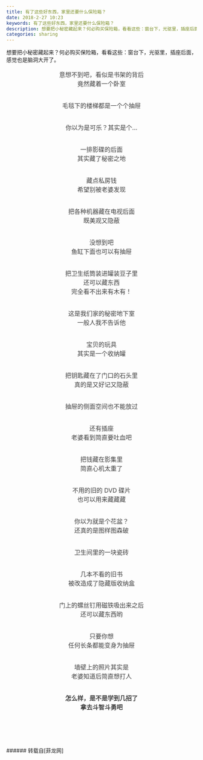 ```yaml
---
title: 有了这些好东西，家里还要什么保险箱？
date: 2018-2-27 10:23
keywords: 有了这些好东西，家里还要什么保险箱？
description: 想要把小秘密藏起来？何必购买保险箱，看看这些：窗台下，光驱里，插座后面，感觉也是脑洞大开了。意想不到吧，看似是书架的背后竟然藏着一个卧室毛毯下的楼梯都是一个个抽屉你以为是可乐？其实是个...一排影碟的后面其实藏了秘密之地藏点私房钱希望别被老婆发现把各种机器藏在电视后面既美观又隐蔽没想到吧鱼缸下面也可以有抽屉把卫生纸筒装进罐装豆子里还可以藏东西完全看不出来有木有！这是我们家的秘密地下室一般人我不告诉他宝贝的玩具其实是一个收纳罐把钥匙藏在了门口的石头里真的是又好记又隐蔽抽屉的侧面空间也不能放过还有插座老婆看到简直要吐血吧把钱藏在影集里简直心机太重了不用的旧的 DVD 碟片也可以用来藏藏藏你以为就是个花盆？还真的是图样图森破卫生间里的一块瓷砖几本不看的旧书被改造成了隐藏版收纳盒门上的螺丝钉用磁铁吸出来之后还可以藏东西哟只要你想任何长条都能变身为抽屉墙壁上的照片其实是老婆知道后简直想打人怎么样，是不是学到几招了拿去斗智斗勇吧
categories: sharing
---
```

<td class="t_f" id="postmessage_1159613">

<div align="left">想要把小秘密藏起来？何必购买保险箱，看看这些：窗台下，光驱里，插座后面，感觉也是脑洞大开了。</div><div align="left"><br/>
</div><div align="left"><img alt="" border="0" class="zoom" data-cf-modified-9ae4b72811c3d967fb5776bc-="" file="https://mmbiz.qpic.cn/mmbiz_gif/4et60nMpAf0EMicDtFPIZtlpzpWZvZpsrUeFWk1ibBicqibibMicDMBUkqicmRQ5L5J3ewTyvCLamwoA14YXGVgMAA3mQ/640" id="aimg_AQXMi" lazyloadthumb="1" onclick="" onmouseover="" src="https://mmbiz.qpic.cn/mmbiz_gif/4et60nMpAf0EMicDtFPIZtlpzpWZvZpsrUeFWk1ibBicqibibMicDMBUkqicmRQ5L5J3ewTyvCLamwoA14YXGVgMAA3mQ/640"/></div><div align="center"><font style="color:rgb(62, 62, 62)"><font face="&amp;quot"><font style="font-size:16px">意想不到吧，看似是书架的背后</font></font></font></div><div align="center"><font style="color:rgb(62, 62, 62)"><font face="&amp;quot"><font style="font-size:16px">竟然藏着一个卧室</font></font></font></div><br/>
<div align="left"><font style="color:rgb(62, 62, 62)"><font face="&amp;quot"><font style="font-size:16px"><img alt="" border="0" class="zoom" data-cf-modified-9ae4b72811c3d967fb5776bc-="" file="https://mmbiz.qpic.cn/mmbiz_gif/1Eo86IE01wnibxzbibupdgFFPePKyLsghM8tZkG4DlyTmrBNtdWdrhpibw6KyCMxxbYMNe6c38wWXOlQVIQ5ZT06Q/640" id="aimg_V4L99" lazyloadthumb="1" onclick="" onmouseover="" src="https://mmbiz.qpic.cn/mmbiz_gif/1Eo86IE01wnibxzbibupdgFFPePKyLsghM8tZkG4DlyTmrBNtdWdrhpibw6KyCMxxbYMNe6c38wWXOlQVIQ5ZT06Q/640"/></font></font></font></div><br/>
<div align="center"><font style="color:rgb(62, 62, 62)"><font face="&amp;quot"><font style="font-size:16px">毛毯下的楼梯都是一个个抽屉</font></font></font></div><br/>
<div align="left"><font style="color:rgb(62, 62, 62)"><font face="&amp;quot"><font style="font-size:16px"><img alt="" border="0" class="zoom" data-cf-modified-9ae4b72811c3d967fb5776bc-="" file="https://mmbiz.qpic.cn/mmbiz_jpg/1Eo86IE01wnibxzbibupdgFFPePKyLsghMT4No8MribpTf4T3kpHNQl3gjR68pIm0iaj2WIcywRXmJ5MlttpwhtwOA/640" id="aimg_MZql9" lazyloadthumb="1" onclick="" onmouseover="" src="https://mmbiz.qpic.cn/mmbiz_jpg/1Eo86IE01wnibxzbibupdgFFPePKyLsghMT4No8MribpTf4T3kpHNQl3gjR68pIm0iaj2WIcywRXmJ5MlttpwhtwOA/640"/></font></font></font></div><br/>
<div align="center"><font style="color:rgb(62, 62, 62)"><font face="&amp;quot"><font style="font-size:16px">你以为是可乐？其实是个...</font></font></font></div><br/>
<div align="left"><font style="color:rgb(62, 62, 62)"><font face="&amp;quot"><font style="font-size:16px"><img alt="" border="0" class="zoom" data-cf-modified-9ae4b72811c3d967fb5776bc-="" file="https://mmbiz.qpic.cn/mmbiz_jpg/1Eo86IE01wnibxzbibupdgFFPePKyLsghMnCyyPfWU0K2n8odavc0PIQMBEBu1D91gSxPbpwkvmabn2bAjGibfS7g/640" id="aimg_G6cPD" lazyloadthumb="1" onclick="" onmouseover="" src="https://mmbiz.qpic.cn/mmbiz_jpg/1Eo86IE01wnibxzbibupdgFFPePKyLsghMnCyyPfWU0K2n8odavc0PIQMBEBu1D91gSxPbpwkvmabn2bAjGibfS7g/640"/></font></font></font></div><br/>
<div align="center"><font style="color:rgb(62, 62, 62)"><font face="&amp;quot"><font style="font-size:16px">一排影碟的后面</font></font></font></div><div align="center"><font style="color:rgb(62, 62, 62)"><font face="&amp;quot"><font style="font-size:16px">其实藏了秘密之地</font></font></font></div><br/>
<div align="left"><font style="color:rgb(62, 62, 62)"><font face="&amp;quot"><font style="font-size:16px"><img alt="" border="0" class="zoom" data-cf-modified-9ae4b72811c3d967fb5776bc-="" file="https://mmbiz.qpic.cn/mmbiz_jpg/1Eo86IE01wnibxzbibupdgFFPePKyLsghMc9e6Sy21c3snG3avaQMNoGyiazwL6wt13o02XeRA8Gps13WvVWmPCnA/640" id="aimg_KFLf3" lazyloadthumb="1" onclick="" onmouseover="" src="https://mmbiz.qpic.cn/mmbiz_jpg/1Eo86IE01wnibxzbibupdgFFPePKyLsghMc9e6Sy21c3snG3avaQMNoGyiazwL6wt13o02XeRA8Gps13WvVWmPCnA/640"/></font></font></font></div><br/>
<div align="center"><font style="color:rgb(62, 62, 62)"><font face="&amp;quot"><font style="font-size:16px">藏点私房钱</font></font></font></div><div align="center"><font style="color:rgb(62, 62, 62)"><font face="&amp;quot"><font style="font-size:16px">希望别被老婆发现</font></font></font></div><br/>
<div align="left"><font style="color:rgb(62, 62, 62)"><font face="&amp;quot"><font style="font-size:16px"><img alt="" border="0" class="zoom" data-cf-modified-9ae4b72811c3d967fb5776bc-="" file="https://mmbiz.qpic.cn/mmbiz_jpg/1Eo86IE01wnibxzbibupdgFFPePKyLsghMrBibeGVFTu0ACXE0FPNnHRNKlMSUrg2qjLJIUsNw9bAphkLickdLFCVg/640" id="aimg_vyprl" lazyloadthumb="1" onclick="" onmouseover="" src="https://mmbiz.qpic.cn/mmbiz_jpg/1Eo86IE01wnibxzbibupdgFFPePKyLsghMrBibeGVFTu0ACXE0FPNnHRNKlMSUrg2qjLJIUsNw9bAphkLickdLFCVg/640"/></font></font></font></div><br/>
<div align="center"><font style="color:rgb(62, 62, 62)"><font face="&amp;quot"><font style="font-size:16px">把各种机器藏在电视后面</font></font></font></div><div align="center"><font style="color:rgb(62, 62, 62)"><font face="&amp;quot"><font style="font-size:16px">既美观又隐蔽</font></font></font></div><br/>
<div align="left"><font style="color:rgb(62, 62, 62)"><font face="&amp;quot"><font style="font-size:16px"><img alt="" border="0" class="zoom" data-cf-modified-9ae4b72811c3d967fb5776bc-="" file="https://mmbiz.qpic.cn/mmbiz_jpg/1Eo86IE01wnibxzbibupdgFFPePKyLsghMkwooSN1zztAm7IpxhSiaSXpDr0yWxA31Vx4ic22CwuXldeK2NCw9m85w/640" id="aimg_N3N3K" lazyloadthumb="1" onclick="" onmouseover="" src="https://mmbiz.qpic.cn/mmbiz_jpg/1Eo86IE01wnibxzbibupdgFFPePKyLsghMkwooSN1zztAm7IpxhSiaSXpDr0yWxA31Vx4ic22CwuXldeK2NCw9m85w/640"/></font></font></font></div><br/>
<div align="center"><font style="color:rgb(62, 62, 62)"><font face="&amp;quot"><font style="font-size:16px">没想到吧</font></font></font></div><div align="center"><font style="color:rgb(62, 62, 62)"><font face="&amp;quot"><font style="font-size:16px">鱼缸下面也可以有抽屉</font></font></font></div><br/>
<div align="left"><font style="color:rgb(62, 62, 62)"><font face="&amp;quot"><font style="font-size:16px"><img alt="" border="0" class="zoom" data-cf-modified-9ae4b72811c3d967fb5776bc-="" file="https://mmbiz.qpic.cn/mmbiz_jpg/1Eo86IE01wnibxzbibupdgFFPePKyLsghMSYrKryER0cAV3wuL4b1ibxM3wI1ZVLla7ibdpLeuc31d1GMfmya48umg/640" id="aimg_m8myZ" lazyloadthumb="1" onclick="" onmouseover="" src="https://mmbiz.qpic.cn/mmbiz_jpg/1Eo86IE01wnibxzbibupdgFFPePKyLsghMSYrKryER0cAV3wuL4b1ibxM3wI1ZVLla7ibdpLeuc31d1GMfmya48umg/640"/></font></font></font></div><br/>
<div align="center"><font style="color:rgb(62, 62, 62)"><font face="&amp;quot"><font style="font-size:16px">把卫生纸筒装进罐装豆子里</font></font></font></div><div align="center"><font style="color:rgb(62, 62, 62)"><font face="&amp;quot"><font style="font-size:16px">还可以藏东西</font></font></font></div><div align="center"><font style="color:rgb(62, 62, 62)"><font face="&amp;quot"><font style="font-size:16px">完全看不出来有木有！</font></font></font></div><br/>
<div align="left"><font style="color:rgb(62, 62, 62)"><font face="&amp;quot"><font style="font-size:16px"><img alt="" border="0" class="zoom" data-cf-modified-9ae4b72811c3d967fb5776bc-="" file="https://mmbiz.qpic.cn/mmbiz_jpg/1Eo86IE01wnibxzbibupdgFFPePKyLsghMbNgRvBGGicNaGD0F1CEDJoAGa52ckqyXyVnZfAUKHvPp24W8mZ1l2sQ/640" id="aimg_yKqq2" lazyloadthumb="1" onclick="" onmouseover="" src="https://mmbiz.qpic.cn/mmbiz_jpg/1Eo86IE01wnibxzbibupdgFFPePKyLsghMbNgRvBGGicNaGD0F1CEDJoAGa52ckqyXyVnZfAUKHvPp24W8mZ1l2sQ/640"/></font></font></font></div><br/>
<div align="center"><font style="color:rgb(62, 62, 62)"><font face="&amp;quot"><font style="font-size:16px">这是我们家的秘密地下室</font></font></font></div><div align="center"><font style="color:rgb(62, 62, 62)"><font face="&amp;quot"><font style="font-size:16px">一般人我不告诉他</font></font></font></div><br/>
<div align="left"><font style="color:rgb(62, 62, 62)"><font face="&amp;quot"><font style="font-size:16px"><img alt="" border="0" class="zoom" data-cf-modified-9ae4b72811c3d967fb5776bc-="" file="https://mmbiz.qpic.cn/mmbiz_jpg/1Eo86IE01wnibxzbibupdgFFPePKyLsghMaStiaVZbFR2n7vibc8BXRLJDiaS6O2OSBzv1EicoTia5mnL0f8kzSAMWEfw/640" id="aimg_m9Uv6" lazyloadthumb="1" onclick="" onmouseover="" src="https://mmbiz.qpic.cn/mmbiz_jpg/1Eo86IE01wnibxzbibupdgFFPePKyLsghMaStiaVZbFR2n7vibc8BXRLJDiaS6O2OSBzv1EicoTia5mnL0f8kzSAMWEfw/640"/></font></font></font></div><br/>
<div align="center"><font style="color:rgb(62, 62, 62)"><font face="&amp;quot"><font style="font-size:16px">宝贝的玩具</font></font></font></div><div align="center"><font style="color:rgb(62, 62, 62)"><font face="&amp;quot"><font style="font-size:16px">其实是一个收纳罐</font></font></font></div><br/>
<div align="left"><font style="color:rgb(62, 62, 62)"><font face="&amp;quot"><font style="font-size:16px"><img alt="" border="0" class="zoom" data-cf-modified-9ae4b72811c3d967fb5776bc-="" file="https://mmbiz.qpic.cn/mmbiz_jpg/1Eo86IE01wnibxzbibupdgFFPePKyLsghMpULoNHf11Pf9pzwmN0O7shNT0wWScLsKtpKibqWynmZllebDDAkdcYw/640" id="aimg_Vc2NB" lazyloadthumb="1" onclick="" onmouseover="" src="https://mmbiz.qpic.cn/mmbiz_jpg/1Eo86IE01wnibxzbibupdgFFPePKyLsghMpULoNHf11Pf9pzwmN0O7shNT0wWScLsKtpKibqWynmZllebDDAkdcYw/640"/></font></font></font></div><br/>
<div align="center"><font style="color:rgb(62, 62, 62)"><font face="&amp;quot"><font style="font-size:16px">把钥匙藏在了门口的石头里<br/>
</font></font></font></div><div align="center"><font style="color:rgb(62, 62, 62)"><font face="&amp;quot"><font style="font-size:16px">真的是又好记又隐蔽</font></font></font></div><br/>
<div align="left"><font style="color:rgb(62, 62, 62)"><font face="&amp;quot"><font style="font-size:16px"><img alt="" border="0" class="zoom" data-cf-modified-9ae4b72811c3d967fb5776bc-="" file="https://mmbiz.qpic.cn/mmbiz_jpg/1Eo86IE01wnibxzbibupdgFFPePKyLsghMKgVIIG7hCQlXv3icXN9VYUAEsXj1q9bTZPQhu58F19Dia9kia7GIPF7Rg/640" id="aimg_D36vk" lazyloadthumb="1" onclick="" onmouseover="" src="https://mmbiz.qpic.cn/mmbiz_jpg/1Eo86IE01wnibxzbibupdgFFPePKyLsghMKgVIIG7hCQlXv3icXN9VYUAEsXj1q9bTZPQhu58F19Dia9kia7GIPF7Rg/640"/></font></font></font></div><br/>
<div align="center"><font style="color:rgb(62, 62, 62)"><font face="&amp;quot"><font style="font-size:16px">抽屉的侧面空间也不能放过</font></font></font></div><br/>
<div align="left"><font style="color:rgb(62, 62, 62)"><font face="&amp;quot"><font style="font-size:16px"><img alt="" border="0" class="zoom" data-cf-modified-9ae4b72811c3d967fb5776bc-="" file="https://mmbiz.qpic.cn/mmbiz_jpg/1Eo86IE01wnibxzbibupdgFFPePKyLsghMmFsrcx9cwN7JwLzs4ibN1IJu48uIqcA6wbBAuI9C4poE9LTgibQGn5sw/640" id="aimg_JSZ3Y" lazyloadthumb="1" onclick="" onmouseover="" src="https://mmbiz.qpic.cn/mmbiz_jpg/1Eo86IE01wnibxzbibupdgFFPePKyLsghMmFsrcx9cwN7JwLzs4ibN1IJu48uIqcA6wbBAuI9C4poE9LTgibQGn5sw/640"/></font></font></font></div><br/>
<div align="center"><font style="color:rgb(62, 62, 62)"><font face="&amp;quot"><font style="font-size:16px">还有插座</font></font></font></div><div align="center"><font style="color:rgb(62, 62, 62)"><font face="&amp;quot"><font style="font-size:16px">老婆看到简直要吐血吧</font></font></font></div><br/>
<div align="left"><font style="color:rgb(62, 62, 62)"><font face="&amp;quot"><font style="font-size:16px"><img alt="" border="0" class="zoom" data-cf-modified-9ae4b72811c3d967fb5776bc-="" file="https://mmbiz.qpic.cn/mmbiz_jpg/1Eo86IE01wnibxzbibupdgFFPePKyLsghMr8K3pqF1dEWTP90xDue2XSqfdQq4RiaTTG2pibtutGQTJaFnfZMUNpUg/640" id="aimg_u2lC5" lazyloadthumb="1" onclick="" onmouseover="" src="https://mmbiz.qpic.cn/mmbiz_jpg/1Eo86IE01wnibxzbibupdgFFPePKyLsghMr8K3pqF1dEWTP90xDue2XSqfdQq4RiaTTG2pibtutGQTJaFnfZMUNpUg/640"/></font></font></font></div><br/>
<div align="center"><font style="color:rgb(62, 62, 62)"><font face="&amp;quot"><font style="font-size:16px">把钱藏在影集里</font></font></font></div><div align="center"><font style="color:rgb(62, 62, 62)"><font face="&amp;quot"><font style="font-size:16px">简直心机太重了</font></font></font></div><br/>
<div align="left"><font style="color:rgb(62, 62, 62)"><font face="&amp;quot"><font style="font-size:16px"><img alt="" border="0" class="zoom" data-cf-modified-9ae4b72811c3d967fb5776bc-="" file="https://mmbiz.qpic.cn/mmbiz_jpg/1Eo86IE01wnibxzbibupdgFFPePKyLsghMiciabkTY6iazjxhQ6wsV0fmWKZVwTPzic6YchK9xQEfkxheKsdbV51esjA/640" id="aimg_X3gQT" lazyloadthumb="1" onclick="" onmouseover="" src="https://mmbiz.qpic.cn/mmbiz_jpg/1Eo86IE01wnibxzbibupdgFFPePKyLsghMiciabkTY6iazjxhQ6wsV0fmWKZVwTPzic6YchK9xQEfkxheKsdbV51esjA/640"/></font></font></font></div><br/>
<div align="center"><font style="color:rgb(62, 62, 62)"><font face="&amp;quot"><font style="font-size:16px">不用的旧的 DVD 碟片</font></font></font></div><div align="center"><font style="color:rgb(62, 62, 62)"><font face="&amp;quot"><font style="font-size:16px">也可以用来藏藏藏</font></font></font></div><br/>
<div align="left"><font style="color:rgb(62, 62, 62)"><font face="&amp;quot"><font style="font-size:16px"><img alt="" border="0" class="zoom" data-cf-modified-9ae4b72811c3d967fb5776bc-="" file="https://mmbiz.qpic.cn/mmbiz_jpg/1Eo86IE01wnibxzbibupdgFFPePKyLsghMjfH0cRZ4E9r6Tdic6egUroJJkFUJXNicxnBhGJYnOwOskWDHkeTNaI2w/640" id="aimg_nPEuC" lazyloadthumb="1" onclick="" onmouseover="" src="https://mmbiz.qpic.cn/mmbiz_jpg/1Eo86IE01wnibxzbibupdgFFPePKyLsghMjfH0cRZ4E9r6Tdic6egUroJJkFUJXNicxnBhGJYnOwOskWDHkeTNaI2w/640"/></font></font></font></div><br/>
<div align="center"><font style="color:rgb(62, 62, 62)"><font face="&amp;quot"><font style="font-size:16px">你以为就是个花盆？</font></font></font></div><div align="center"><font style="color:rgb(62, 62, 62)"><font face="&amp;quot"><font style="font-size:16px">还真的是图样图森破</font></font></font></div><br/>
<div align="left"><font style="color:rgb(62, 62, 62)"><font face="&amp;quot"><font style="font-size:16px"><img alt="" border="0" class="zoom" data-cf-modified-9ae4b72811c3d967fb5776bc-="" file="https://mmbiz.qpic.cn/mmbiz_jpg/1Eo86IE01wnibxzbibupdgFFPePKyLsghMUU6RhwS43RFe2h7BCY4aduYLvpcsdzSadOdBgMprib0X5UPHlUGkJTg/640" id="aimg_Fa7ny" lazyloadthumb="1" onclick="" onmouseover="" src="https://mmbiz.qpic.cn/mmbiz_jpg/1Eo86IE01wnibxzbibupdgFFPePKyLsghMUU6RhwS43RFe2h7BCY4aduYLvpcsdzSadOdBgMprib0X5UPHlUGkJTg/640"/></font></font></font></div><br/>
<div align="center"><font style="color:rgb(62, 62, 62)"><font face="&amp;quot"><font style="font-size:16px">卫生间里的一块瓷砖</font></font></font></div><br/>
<div align="left"><font style="color:rgb(62, 62, 62)"><font face="&amp;quot"><font style="font-size:16px"><img alt="" border="0" class="zoom" data-cf-modified-9ae4b72811c3d967fb5776bc-="" file="https://mmbiz.qpic.cn/mmbiz_jpg/1Eo86IE01wnibxzbibupdgFFPePKyLsghMvM3chBEuWYUVxgNoIIatglo0tqJEiaBWGkSMQgqDjh3wHuZdib3VbxWw/640" id="aimg_beJLI" lazyloadthumb="1" onclick="" onmouseover="" src="https://mmbiz.qpic.cn/mmbiz_jpg/1Eo86IE01wnibxzbibupdgFFPePKyLsghMvM3chBEuWYUVxgNoIIatglo0tqJEiaBWGkSMQgqDjh3wHuZdib3VbxWw/640"/></font></font></font></div><br/>
<div align="center"><font style="color:rgb(62, 62, 62)"><font face="&amp;quot"><font style="font-size:16px">几本不看的旧书</font></font></font></div><div align="center"><font style="color:rgb(62, 62, 62)"><font face="&amp;quot"><font style="font-size:16px">被改造成了隐藏版收纳盒</font></font></font></div><br/>
<div align="left"><font style="color:rgb(62, 62, 62)"><font face="&amp;quot"><font style="font-size:16px"><img alt="" border="0" class="zoom" data-cf-modified-9ae4b72811c3d967fb5776bc-="" file="https://mmbiz.qpic.cn/mmbiz_jpg/1Eo86IE01wnibxzbibupdgFFPePKyLsghMwZ454FekXh8GjscbMFjI3w1pStcqGZlQWmPW7G1SYQ6GiaezRLiaJpaQ/640" id="aimg_S9ilA" lazyloadthumb="1" onclick="" onmouseover="" src="https://mmbiz.qpic.cn/mmbiz_jpg/1Eo86IE01wnibxzbibupdgFFPePKyLsghMwZ454FekXh8GjscbMFjI3w1pStcqGZlQWmPW7G1SYQ6GiaezRLiaJpaQ/640"/></font></font></font></div><br/>
<div align="center"><font style="color:rgb(62, 62, 62)"><font face="&amp;quot"><font style="font-size:16px">门上的螺丝钉用磁铁吸出来之后</font></font></font></div><div align="center"><font style="color:rgb(62, 62, 62)"><font face="&amp;quot"><font style="font-size:16px">还可以藏东西哟</font></font></font></div><br/>
<div align="left"><font style="color:rgb(62, 62, 62)"><font face="&amp;quot"><font style="font-size:16px"><img alt="" border="0" class="zoom" data-cf-modified-9ae4b72811c3d967fb5776bc-="" file="https://mmbiz.qpic.cn/mmbiz_jpg/1Eo86IE01wnibxzbibupdgFFPePKyLsghMME5V22yaKxibCriaszddWcjePqIiaNRdICicvUvkWj6A4LYnrRTFmJsB1g/640" id="aimg_Uq6ZZ" lazyloadthumb="1" onclick="" onmouseover="" src="https://mmbiz.qpic.cn/mmbiz_jpg/1Eo86IE01wnibxzbibupdgFFPePKyLsghMME5V22yaKxibCriaszddWcjePqIiaNRdICicvUvkWj6A4LYnrRTFmJsB1g/640"/></font></font></font></div><br/>
<div align="center"><font style="color:rgb(62, 62, 62)"><font face="&amp;quot"><font style="font-size:16px">只要你想</font></font></font></div><div align="center"><font style="color:rgb(62, 62, 62)"><font face="&amp;quot"><font style="font-size:16px">任何长条都能变身为抽屉</font></font></font></div><br/>
<div align="left"><font style="color:rgb(62, 62, 62)"><font face="&amp;quot"><font style="font-size:16px"><img alt="" border="0" class="zoom" data-cf-modified-9ae4b72811c3d967fb5776bc-="" file="https://mmbiz.qpic.cn/mmbiz_jpg/1Eo86IE01wnibxzbibupdgFFPePKyLsghMjQdoAeicqEpuB6HBFjZkvOUPNkao17V93S1fR3yYgu7C2Dp4Rs0sq1A/640" id="aimg_pMXfw" lazyloadthumb="1" onclick="" onmouseover="" src="https://mmbiz.qpic.cn/mmbiz_jpg/1Eo86IE01wnibxzbibupdgFFPePKyLsghMjQdoAeicqEpuB6HBFjZkvOUPNkao17V93S1fR3yYgu7C2Dp4Rs0sq1A/640"/></font></font></font></div><div align="left"><font style="color:rgb(62, 62, 62)"><font face="&amp;quot"><font style="font-size:16px"><img alt="" border="0" class="zoom" data-cf-modified-9ae4b72811c3d967fb5776bc-="" file="https://mmbiz.qpic.cn/mmbiz_jpg/1Eo86IE01wnibxzbibupdgFFPePKyLsghMcR3ssAFN5cYwnYTBI4d4FQfZ7kib7UdicW63vkmom0R8ojcUbRGe6ibRA/640" id="aimg_S9Glj" lazyloadthumb="1" onclick="" onmouseover="" src="https://mmbiz.qpic.cn/mmbiz_jpg/1Eo86IE01wnibxzbibupdgFFPePKyLsghMcR3ssAFN5cYwnYTBI4d4FQfZ7kib7UdicW63vkmom0R8ojcUbRGe6ibRA/640"/></font></font></font></div><br/>
<div align="center"><font style="color:rgb(62, 62, 62)"><font face="&amp;quot"><font style="font-size:16px">墙壁上的照片其实是</font></font></font></div><div align="center"><font style="color:rgb(62, 62, 62)"><font face="&amp;quot"><font style="font-size:16px">老婆知道后简直想打人</font></font></font></div><br/>
<div align="left"><font style="color:rgb(62, 62, 62)"><font face="&amp;quot"><font style="font-size:16px"><img alt="" border="0" class="zoom" data-cf-modified-9ae4b72811c3d967fb5776bc-="" file="https://mmbiz.qpic.cn/mmbiz_jpg/1Eo86IE01wnibxzbibupdgFFPePKyLsghMWIIw41nyBGic9YgNSibVJKVnUMFVkbjicJCbjbqAjwIZQPCia5FAP5y1Bg/640" id="aimg_CVAQd" lazyloadthumb="1" onclick="" onmouseover="" src="https://mmbiz.qpic.cn/mmbiz_jpg/1Eo86IE01wnibxzbibupdgFFPePKyLsghMWIIw41nyBGic9YgNSibVJKVnUMFVkbjicJCbjbqAjwIZQPCia5FAP5y1Bg/640"/></font></font></font></div><br/>
<div align="center"><font style="color:rgb(62, 62, 62)"><font face="&amp;quot"><font style="font-size:16px"><strong>怎么样，是不是学到几招了</strong></font></font></font></div><div align="center"><font style="color:rgb(62, 62, 62)"><font face="&amp;quot"><font style="font-size:16px"><strong>拿去斗智斗勇吧</strong></font></font></font></div><strong><font style="color:rgb(61, 170, 214)"><font style="font-size:18px"><br/>
</font></font></strong><br/>
<br/>
<strong><font style="color:rgb(61, 170, 214)"><font style="font-size:18px"><br/>
</font></font></strong><br/>
</td>
###### 转载自[菲龙网]